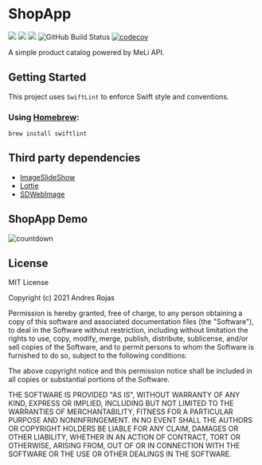 # ShopApp
![](https://badges.fyi/github/latest-tag/AndresR173/ShopApp)
![](https://badges.fyi/github/stars/AndresR173/ShopApp)
![](https://badges.fyi/github/license/AndresR173/ShopApp)
![GitHub Build Status](https://github.com/AndresR173/ShopApp/workflows/Swift/badge.svg)
[![codecov](https://codecov.io/gh/AndresR173/ShopApp/branch/main/graph/badge.svg?token=8H3F0HWP4M)](https://codecov.io/gh/AndresR173/ShopApp)

A simple product catalog powered by MeLi API.

## Getting Started

This project uses `SwiftLint` to enforce Swift style and conventions.

### Using [Homebrew](http://brew.sh/):
```
brew install swiftlint
```

## Third party dependencies

- [ImageSlideShow](https://github.com/zvonicek/ImageSlideshow)
- [Lottie](https://github.com/airbnb/lottie-ios)
- [SDWebImage](https://github.com/SDWebImage/SDWebImage)

## ShopApp Demo
![countdown](https://github.com/AndresR173/ShopApp/blob/main/shopapp.gif)

 License
 ----


MIT License

Copyright (c) 2021 Andres Rojas

Permission is hereby granted, free of charge, to any person obtaining a copy of this software and associated documentation files (the "Software"), to deal in the Software without restriction, including without limitation the rights to use, copy, modify, merge, publish, distribute, sublicense, and/or sell copies of the Software, and to permit persons to whom the Software is furnished to do so, subject to the following conditions: 

The above copyright notice and this permission notice shall be included in all copies or substantial portions of the Software.

THE SOFTWARE IS PROVIDED "AS IS", WITHOUT WARRANTY OF ANY KIND, EXPRESS OR IMPLIED, INCLUDING BUT NOT LIMITED TO THE WARRANTIES OF MERCHANTABILITY, FITNESS FOR A PARTICULAR PURPOSE AND NONINFRINGEMENT. IN NO EVENT SHALL THE AUTHORS OR COPYRIGHT HOLDERS BE LIABLE FOR ANY CLAIM, DAMAGES OR OTHER LIABILITY, WHETHER IN AN ACTION OF CONTRACT, TORT OR OTHERWISE, ARISING FROM, OUT OF OR IN CONNECTION WITH THE SOFTWARE OR THE USE OR OTHER DEALINGS IN THE SOFTWARE.
